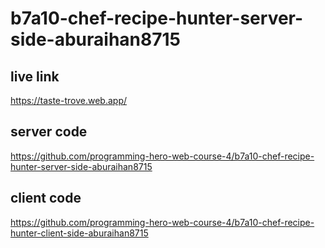 # b7a10-chef-recipe-hunter-server-side-aburaihan8715

## live link
https://taste-trove.web.app/

## server code
https://github.com/programming-hero-web-course-4/b7a10-chef-recipe-hunter-server-side-aburaihan8715

## client code
https://github.com/programming-hero-web-course-4/b7a10-chef-recipe-hunter-client-side-aburaihan8715